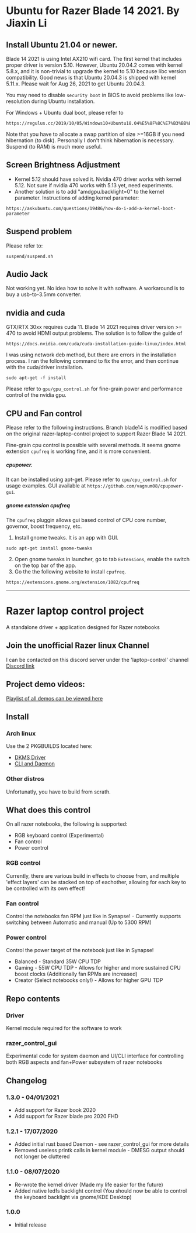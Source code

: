 # Ubuntu for Razer Blade 14 2021. By Jiaxin Li
## Install Ubuntu 21.04 or newer.
Blade 14 2021 is using Intel AX210 wifi card. The first kernel that includes proper driver is version 5.10. However, Ubuntu 20.04.2 comes with kernel 5.8.x, and it is non-trivial to upgrade the kernel to 5.10 because libc version compatibility. Good news is that Ubuntu 20.04.3 is shipped with kernel 5.11.x. Please wait for Aug 26, 2021 to get Ubuntu 20.04.3.

You may need to disable `security boot` in BIOS to avoid problems like low-resolution during Ubuntu installation.

For Windows + Ubuntu dual boot, please refer to 
```
https://regulus.cc/2019/10/05/Windows10+Ubuntu18.04%E5%8F%8C%E7%B3%BB%E7%BB%9F%E7%AE%80%E5%8D%95%E5%AE%89%E8%A3%85%E6%8C%87%E5%8C%97/
```

Note that you have to allocate a swap partition of size >=16GB if you need hibernation (to disk). Personally I don't think hibernation is necessary. Suspend (to RAM) is much more useful.

## Screen Brightness Adjustment
- Kernel 5.12 should have solved it. Nvidia 470 driver works with kernel 5.12. Not sure if nvidia 470 works with 5.13 yet, need experiments.
- Another solution is to add "amdgpu.backlight=0" to the kernel parameter. Instructions of adding kernel parameter:
```
https://askubuntu.com/questions/19486/how-do-i-add-a-kernel-boot-parameter
```

## Suspend problem
Please refer to:
```
suspend/suspend.sh
```

## Audio Jack
Not working yet. No idea how to solve it with software. A workaround is to buy a usb-to-3.5mm converter.

## nvidia and cuda
GTX/RTX 30xx requires cuda 11. Blade 14 2021 requires driver version >= 470 to avoid HDMI output problems. The solution is to follow the guide of 
```
https://docs.nvidia.com/cuda/cuda-installation-guide-linux/index.html
```

I was using network deb method, but there are errors in the installation process. I ran the following command to fix the error, and then continue with the cuda/driver installation.
```
sudo apt-get -f install
```

Please refer to `gpu/gpu_control.sh` for fine-grain power and performance control of the nvidia gpu.

## CPU and Fan control
Please refer to the following instructions. Branch blade14 is modified based on the original razer-laptop-control project to support Razer Blade 14 2021.

Fine-grain cpu control is possible with several methods. It seems gnome extension `cpufreq` is working fine, and it is more convenient.
##### cpupower. 
It can be installed using apt-get. Please refer to `cpu/cpu_control.sh` for usage examples. GUI available at `https://github.com/vagnum08/cpupower-gui`.

##### gnome extension cpufreq
The `cpufreq` pluggin allows gui based control of CPU core number, governor, boost frequency, etc.
1. Install gnome tweaks. It is an app with GUI.
```
sudo apt-get install gnome-tweaks
```
2. Open gnome tweaks in launcher, go to tab `Extensions`, enable the switch on the top bar of the app.
3. Go the the following website to install `cpufreq`.
```
https://extensions.gnome.org/extension/1082/cpufreq
``` 
------

# Razer laptop control project
A standalone driver + application designed for Razer notebooks

## Join the unofficial Razer linux Channel
I can be contacted on this discord server under the 'laptop-control' channel
[Discord link](https://discord.gg/GdHKf45)

## Project demo videos:
[Playlist of all demos can be viewed here](https://www.youtube.com/playlist?list=PLxrw-4Vt7xtsO21RxaDwd7GJlKs3YU-g4)

## Install
### Arch linux
Use the 2 PKGBUILDS located here:
* [DKMS Driver](https://aur.archlinux.org/packages/razer-laptop-control-dkms-git/)
* [CLI and Daemon](https://aur.archlinux.org/packages/razer-laptop-control-git/)

### Other distros
Unfortunatly, you have to build from scrath.

## What does this control
On all razer notebooks, the following is supported:
* RGB keyboard control (Experimental)
* Fan control
* Power control

### RGB control
Currently, there are various build in effects to choose from, and multiple 'effect layers' can be stacked on top of eachother, allowing for each key to be controlled with its own effect!
### Fan control
Control the notebooks fan RPM just like in Synapse! - Currently supports switching between Automatic and manual (Up to 5300 RPM)
### Power control
Control the power target of the notebook just like in Synapse!
* Balanced - Standard 35W CPU TDP
* Gaming - 55W CPU TDP - Allows for higher and more sustained CPU boost clocks (Additionally fan RPMs are increased)
* Creator (Select notebooks only!) - Allows for higher GPU TDP

## Repo contents
### Driver
Kernel module required for the software to work

### razer_control_gui
Experimental code for system daemon and UI/CLI interface for controlling both RGB aspects and fan+Power subsystem of razer notebooks

## Changelog

### 1.3.0 - 04/01/2021
* Add support for Razer book 2020
* Add support for Razer blade pro 2020 FHD

### 1.2.1 - 17/07/2020
* Added initial rust based Daemon - see razer_control_gui for more details
* Removed useless printk calls in kernel module - DMESG output should not longer be cluttered

### 1.1.0 - 08/07/2020
* Re-wrote the kernel driver (Made my life easier for the future)
* Added native ledfs backlight control (You should now be able to control the keyboard backlight via gnome/KDE Desktop)

### 1.0.0
* Initial release
